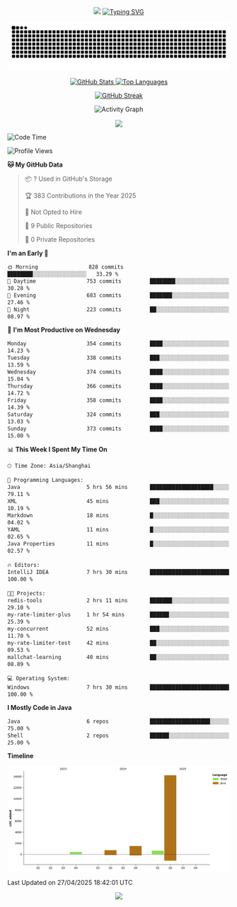 <!-- -->

<p align="center">
<img src="https://capsule-render.vercel.app/api?type=waving&color=timeGradient&height=300&&section=header&text=HI%20THEME!&fontSize=90&fontAlign=50&fontAlignY=30&desc=I%20am%20AlfonsoKevin!&descAlign=50&descSize=30&descAlignY=60&animation=twinkling" />
    <a align="center" href="https://www.kaijavademo.top/"><img src="https://readme-typing-svg.demolab.com?font=Fira+Code&center=true&pause=1000&width=435&lines=Welcome+to+my+GitHub+profile+page!;%E6%AC%A2%E8%BF%8E%E6%9D%A5%E5%88%B0%E6%88%91%E7%9A%84GitHub%E4%B8%BB%E9%A1%B5%EF%BC%81" alt="Typing SVG" height=200 /> </a>
</p>
 <p align="center"><img src="https://raw.githubusercontent.com/AlfonsoKevin/AlfonsoKevin/output/github-contribution-grid-snake.svg"></p>

</p>


<p align="center" >
  <a href="https://github.com/AlfonsoKevin">  
    <img src="https://github-readme-stats.vercel.app/api/?username=AlfonsoKevin&layout=compact&border_radius=20" width="400"  alt="GitHub Stats" />
  </a>
  <a href="https://www.kaijavademo.top/">
    <img src="https://github-readme-stats.vercel.app/api/top-langs/?username=AlfonsoKevin&layout=compact&border_radius=20" width=400 alt="Top Languages"/>
  </a>
</p>


<p align="center">
    <a href="https://github.com/AlfonsoKevin">
    <img src="https://streak-stats.demolab.com?user=AlfonsoKevin&theme=transparent&hide_border=false%C2%A0%C2%A0%E5%81%87&short_numbers=false%C2%A0%C2%A0%E5%81%87&card_width=595&card_height=234" height="400"  alt="GitHub Streak" />
    </a>
</p>



<p align="center">
    <img width="800" src="https://github-readme-activity-graph.vercel.app/graph?username=AlfonsoKevin&theme=github-compact&hide_border=true&area=true&from=2024-06-01&to=2024-12-31&grid=false&custom_title=Activity%20Graph" alt="Activity Graph" title="Activity Graph" />
</p> 




<p align="center">
	<img align="center" src="https://skillicons.dev/icons?i=idea,java,mysql,redis,spring,rocket,html,css,js,react,linux,py,c,clion,docker,md,stackoverflow&theme=light" />    
</p>


<!--START_SECTION:waka-->
![Code Time](http://img.shields.io/badge/Code%20Time-83%20hrs%2028%20mins-blue)

![Profile Views](http://img.shields.io/badge/Profile%20Views-1-blue)

**🐱 My GitHub Data** 

> 📦 ? Used in GitHub's Storage 
 > 
> 🏆 383 Contributions in the Year 2025
 > 
> 🚫 Not Opted to Hire
 > 
> 📜 9 Public Repositories 
 > 
> 🔑 0 Private Repositories 
 > 
**I'm an Early 🐤** 

```text
🌞 Morning                828 commits         ████████░░░░░░░░░░░░░░░░░   33.29 % 
🌆 Daytime                753 commits         ████████░░░░░░░░░░░░░░░░░   30.28 % 
🌃 Evening                683 commits         ███████░░░░░░░░░░░░░░░░░░   27.46 % 
🌙 Night                  223 commits         ██░░░░░░░░░░░░░░░░░░░░░░░   08.97 % 
```
📅 **I'm Most Productive on Wednesday** 

```text
Monday                   354 commits         ████░░░░░░░░░░░░░░░░░░░░░   14.23 % 
Tuesday                  338 commits         ███░░░░░░░░░░░░░░░░░░░░░░   13.59 % 
Wednesday                374 commits         ████░░░░░░░░░░░░░░░░░░░░░   15.04 % 
Thursday                 366 commits         ████░░░░░░░░░░░░░░░░░░░░░   14.72 % 
Friday                   358 commits         ████░░░░░░░░░░░░░░░░░░░░░   14.39 % 
Saturday                 324 commits         ███░░░░░░░░░░░░░░░░░░░░░░   13.03 % 
Sunday                   373 commits         ████░░░░░░░░░░░░░░░░░░░░░   15.00 % 
```


📊 **This Week I Spent My Time On** 

```text
🕑︎ Time Zone: Asia/Shanghai

💬 Programming Languages: 
Java                     5 hrs 56 mins       ████████████████████░░░░░   79.11 % 
XML                      45 mins             ███░░░░░░░░░░░░░░░░░░░░░░   10.19 % 
Markdown                 18 mins             █░░░░░░░░░░░░░░░░░░░░░░░░   04.02 % 
YAML                     11 mins             █░░░░░░░░░░░░░░░░░░░░░░░░   02.65 % 
Java Properties          11 mins             █░░░░░░░░░░░░░░░░░░░░░░░░   02.57 % 

🔥 Editors: 
IntelliJ IDEA            7 hrs 30 mins       █████████████████████████   100.00 % 

🐱‍💻 Projects: 
redis-tools              2 hrs 11 mins       ███████░░░░░░░░░░░░░░░░░░   29.10 % 
my-rate-limiter-plus     1 hr 54 mins        ██████░░░░░░░░░░░░░░░░░░░   25.39 % 
my-concurrent            52 mins             ███░░░░░░░░░░░░░░░░░░░░░░   11.70 % 
my-rate-limiter-test     42 mins             ██░░░░░░░░░░░░░░░░░░░░░░░   09.53 % 
mallchat-learning        40 mins             ██░░░░░░░░░░░░░░░░░░░░░░░   08.89 % 

💻 Operating System: 
Windows                  7 hrs 30 mins       █████████████████████████   100.00 % 
```

**I Mostly Code in Java** 

```text
Java                     6 repos             ███████████████████░░░░░░   75.00 % 
Shell                    2 repos             ██████░░░░░░░░░░░░░░░░░░░   25.00 % 
```



**Timeline**

![Lines of Code chart](https://raw.githubusercontent.com/AlfonsoKevin/AlfonsoKevin/main/assets/bar_graph.png)


 Last Updated on 27/04/2025 18:42:01 UTC
<!--END_SECTION:waka-->

<p align="center">
    <a href="https://github.com/AlfonsoKevin"></a><img src="https://img.shields.io/badge/GitHub-grey?logo=github" />
</p>
